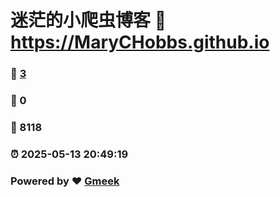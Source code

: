 # 迷茫的小爬虫博客 :link: https://MaryCHobbs.github.io 
### :page_facing_up: [3](https://MaryCHobbs.github.io/tag.html) 
### :speech_balloon: 0 
### :hibiscus: 8118 
### :alarm_clock: 2025-05-13 20:49:19 
### Powered by :heart: [Gmeek](https://github.com/Meekdai/Gmeek)
